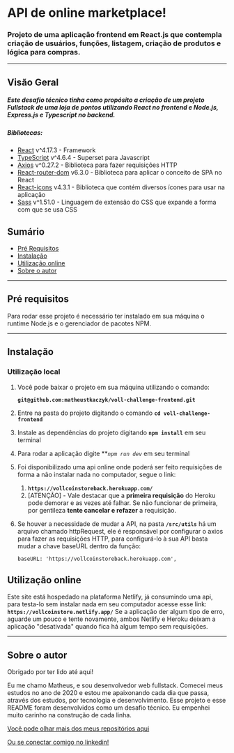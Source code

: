 # API de online marketplace!

### Projeto de uma aplicação frontend em React.js que contempla criação de usuários, funções, listagem, criação de produtos e lógica para compras.

---

## Visão Geral

##### Este desafio técnico tinha como propósito a criação de um projeto Fullstack de uma loja de pontos utilizando React no frontend e Node.js, Express.js e Typescript no backend.

##### Bibliotecas:

- [React](https://expressjs.com/) v^4.17.3 - Framework
- [TypeScript](https://www.npmjs.com/package/typescript) v^4.6.4 - Superset para Javascript
- [Axios](https://www.npmjs.com/package/axios) v^0.27.2 - Biblioteca para fazer requisições HTTP
- [React-router-dom](https://www.npmjs.com/package/react-router-dom) v6.3.0 - Biblioteca para aplicar o conceito de SPA no React
- [React-icons](https://www.npmjs.com/package/react-icons) v4.3.1 - Biblioteca que contém diversos ícones para usar na aplicação
- [Sass](https://www.npmjs.com/package/sass) v^1.51.0 - Linguagem de extensão do CSS que expande a forma com que se usa CSS

## **Sumário**

- [Pré Requisitos](#pré-requisitos)
- [Instalação](#instalação)
- [Utilização online](#utilização-online)
- [Sobre o autor](#sobre-o-autor)

---

## **Pré requisitos**

Para rodar esse projeto é necessário ter instalado em sua máquina o runtime Node.js e o gerenciador de pacotes NPM.

---

## **Instalação**

### Utilização local

1. Você pode baixar o projeto em sua máquina utilizando o comando:

   **`git@github.com:matheustkaczyk/voll-challenge-frontend.git`**

2. Entre na pasta do projeto digitando o comando **`cd voll-challenge-frontend`**

3. Instale as dependências do projeto digitando **`npm install`** em seu terminal

4. Para rodar a aplicação digite ***`npm run dev`* em seu terminal

5. Foi disponibilizado uma api online onde poderá ser feito requisições de forma a não instalar nada no computador, segue o link:
   1. **`https://vollcoinstoreback.herokuapp.com/`**
   1. [ATENÇÃO] - Vale destacar que a **primeira requisição** do Heroku pode demorar e as vezes até falhar. Se não funcionar de primeira, por gentileza **tente cancelar e refazer** a requisição.

6. Se houver a necessidade de mudar a API, na pasta **`/src/utils`** há um arquivo chamado httpRequest, ele é responsável por configurar o axios para fazer as requisições HTTP, para configurá-lo à sua API basta mudar a chave baseURL dentro da função:
    ```
    baseURL: 'https://vollcoinstoreback.herokuapp.com',
    ```
 ## **Utilização online**
 
 Este site está hospedado na plataforma Netlify, já consumindo uma api, para testa-lo sem instalar nada em seu computador acesse esse link:
 **`https://vollcoinstore.netlify.app/`**
 Se a aplicação der algum tipo de erro, aguarde um pouco e tente novamente, ambos Netlify e Heroku deixam a aplicação "desativada" quando fica há algum tempo sem requisições.

---

## **Sobre o autor**

Obrigado por ter lido até aqui!

Eu me chamo Matheus, e sou desenvolvedor web fullstack. Comecei meus estudos no ano de 2020 e estou me apaixonando cada dia que passa, através dos estudos, por tecnologia e desenvolvimento. Esse projeto e esse README foram desenvolvidos como um desafio técnico. Eu empenhei muito carinho na construção de cada linha.

[Você pode olhar mais dos meus repositórios aqui](https://github.com/matheustkaczyk)

[Ou se conectar comigo no linkedin!](https://www.linkedin.com/in/matheustkaczykribeiro/)

